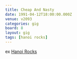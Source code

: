 ```yaml
---
title: Cheap And Nasty
date: 1991-04-12T18:00:00.000Z
venue: v2093
categories: gig
board: 8
layout: gig
tags: [hanoi rocks]
---
```

ex <a href="/wiki/hanoi+rocks">Hanoi Rocks</a>